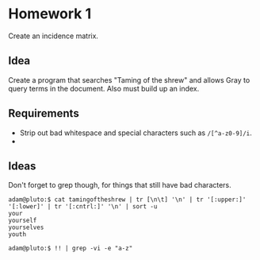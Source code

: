 # Homework 1

Create an incidence matrix.

## Idea

Create a program that searches "Taming of the shrew" and allows Gray to query terms
in the document. Also must build up an index.

## Requirements

* Strip out bad whitespace and special characters such as `/[^a-z0-9]/i`.
*

## Ideas

Don't forget to grep though, for things that still have bad characters.

```shell
adam@pluto:$ cat tamingoftheshrew | tr [\n\t] '\n' | tr '[:upper:]' '[:lower]' | tr '[:cntrl:]' '\n' | sort -u
your
yourself
yourselves
youth

adam@pluto:$ !! | grep -vi -e "a-z"
```
